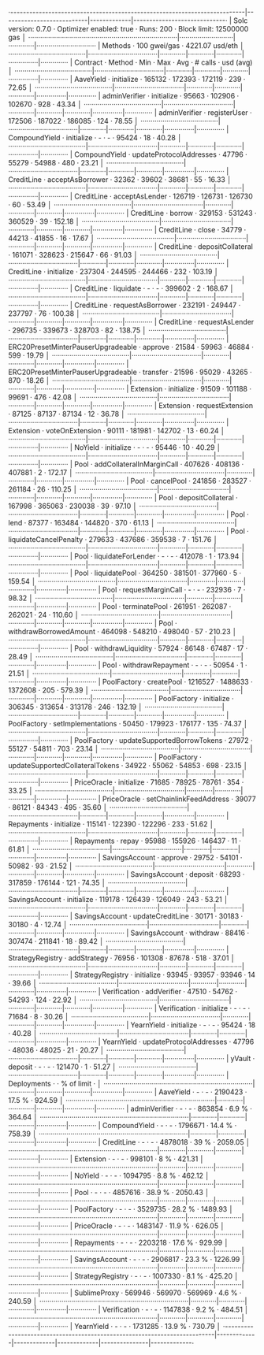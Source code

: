 ·--------------------------------------------------------------------------|---------------------------|-------------|-----------------------------·
|                           Solc version: 0.7.0                            ·  Optimizer enabled: true  ·  Runs: 200  ·  Block limit: 12500000 gas  │
···········································································|···························|·············|······························
|  Methods                                                                 ·              100 gwei/gas               ·       4221.07 usd/eth       │
·······································|···································|·············|·············|·············|···············|··············
|  Contract                            ·  Method                           ·  Min        ·  Max        ·  Avg        ·  # calls      ·  usd (avg)  │
·······································|···································|·············|·············|·············|···············|··············
|  AaveYield                           ·  initialize                       ·     165132  ·     172393  ·     172119  ·          239  ·      72.65  │
·······································|···································|·············|·············|·············|···············|··············
|  adminVerifier                       ·  initialize                       ·      95663  ·     102906  ·     102670  ·          928  ·      43.34  │
·······································|···································|·············|·············|·············|···············|··············
|  adminVerifier                       ·  registerUser                     ·     172506  ·     187022  ·     186085  ·          124  ·      78.55  │
·······································|···································|·············|·············|·············|···············|··············
|  CompoundYield                       ·  initialize                       ·          -  ·          -  ·      95424  ·           18  ·      40.28  │
·······································|···································|·············|·············|·············|···············|··············
|  CompoundYield                       ·  updateProtocolAddresses          ·      47796  ·      55279  ·      54988  ·          480  ·      23.21  │
·······································|···································|·············|·············|·············|···············|··············
|  CreditLine                          ·  acceptAsBorrower                 ·      32362  ·      39602  ·      38681  ·           55  ·      16.33  │
·······································|···································|·············|·············|·············|···············|··············
|  CreditLine                          ·  acceptAsLender                   ·     126719  ·     126731  ·     126730  ·           60  ·      53.49  │
·······································|···································|·············|·············|·············|···············|··············
|  CreditLine                          ·  borrow                           ·     329153  ·     531243  ·     360529  ·           39  ·     152.18  │
·······································|···································|·············|·············|·············|···············|··············
|  CreditLine                          ·  close                            ·      34779  ·      44213  ·      41855  ·           16  ·      17.67  │
·······································|···································|·············|·············|·············|···············|··············
|  CreditLine                          ·  depositCollateral                ·     161071  ·     328623  ·     215647  ·           66  ·      91.03  │
·······································|···································|·············|·············|·············|···············|··············
|  CreditLine                          ·  initialize                       ·     237304  ·     244595  ·     244466  ·          232  ·     103.19  │
·······································|···································|·············|·············|·············|···············|··············
|  CreditLine                          ·  liquidate                        ·          -  ·          -  ·     399602  ·            2  ·     168.67  │
·······································|···································|·············|·············|·············|···············|··············
|  CreditLine                          ·  requestAsBorrower                ·     232191  ·     249447  ·     237797  ·           76  ·     100.38  │
·······································|···································|·············|·············|·············|···············|··············
|  CreditLine                          ·  requestAsLender                  ·     296735  ·     339673  ·     328703  ·           82  ·     138.75  │
·······································|···································|·············|·············|·············|···············|··············
|  ERC20PresetMinterPauserUpgradeable  ·  approve                          ·      21584  ·      59963  ·      46884  ·          599  ·      19.79  │
·······································|···································|·············|·············|·············|···············|··············
|  ERC20PresetMinterPauserUpgradeable  ·  transfer                         ·      21596  ·      95029  ·      43265  ·          870  ·      18.26  │
·······································|···································|·············|·············|·············|···············|··············
|  Extension                           ·  initialize                       ·      91509  ·     101188  ·      99691  ·          476  ·      42.08  │
·······································|···································|·············|·············|·············|···············|··············
|  Extension                           ·  requestExtension                 ·      87125  ·      87137  ·      87134  ·           12  ·      36.78  │
·······································|···································|·············|·············|·············|···············|··············
|  Extension                           ·  voteOnExtension                  ·      90111  ·     181981  ·     142702  ·           13  ·      60.24  │
·······································|···································|·············|·············|·············|···············|··············
|  NoYield                             ·  initialize                       ·          -  ·          -  ·      95446  ·           10  ·      40.29  │
·······································|···································|·············|·············|·············|···············|··············
|  Pool                                ·  addCollateralInMarginCall        ·     407626  ·     408136  ·     407881  ·            2  ·     172.17  │
·······································|···································|·············|·············|·············|···············|··············
|  Pool                                ·  cancelPool                       ·     241856  ·     283527  ·     261184  ·           26  ·     110.25  │
·······································|···································|·············|·············|·············|···············|··············
|  Pool                                ·  depositCollateral                ·     167998  ·     365063  ·     230038  ·           39  ·      97.10  │
·······································|···································|·············|·············|·············|···············|··············
|  Pool                                ·  lend                             ·      87377  ·     163484  ·     144820  ·          370  ·      61.13  │
·······································|···································|·············|·············|·············|···············|··············
|  Pool                                ·  liquidateCancelPenalty           ·     279633  ·     437686  ·     359538  ·            7  ·     151.76  │
·······································|···································|·············|·············|·············|···············|··············
|  Pool                                ·  liquidateForLender               ·          -  ·          -  ·     412078  ·            1  ·     173.94  │
·······································|···································|·············|·············|·············|···············|··············
|  Pool                                ·  liquidatePool                    ·     364250  ·     381501  ·     377960  ·            5  ·     159.54  │
·······································|···································|·············|·············|·············|···············|··············
|  Pool                                ·  requestMarginCall                ·          -  ·          -  ·     232936  ·            7  ·      98.32  │
·······································|···································|·············|·············|·············|···············|··············
|  Pool                                ·  terminatePool                    ·     261951  ·     262087  ·     262021  ·           24  ·     110.60  │
·······································|···································|·············|·············|·············|···············|··············
|  Pool                                ·  withdrawBorrowedAmount           ·     464098  ·     548210  ·     498040  ·           57  ·     210.23  │
·······································|···································|·············|·············|·············|···············|··············
|  Pool                                ·  withdrawLiquidity                ·      57924  ·      86148  ·      67487  ·           17  ·      28.49  │
·······································|···································|·············|·············|·············|···············|··············
|  Pool                                ·  withdrawRepayment                ·          -  ·          -  ·      50954  ·            1  ·      21.51  │
·······································|···································|·············|·············|·············|···············|··············
|  PoolFactory                         ·  createPool                       ·    1216527  ·    1488633  ·    1372608  ·          205  ·     579.39  │
·······································|···································|·············|·············|·············|···············|··············
|  PoolFactory                         ·  initialize                       ·     306345  ·     313654  ·     313178  ·          246  ·     132.19  │
·······································|···································|·············|·············|·············|···············|··············
|  PoolFactory                         ·  setImplementations               ·      50450  ·     179923  ·     176177  ·          135  ·      74.37  │
·······································|···································|·············|·············|·············|···············|··············
|  PoolFactory                         ·  updateSupportedBorrowTokens      ·      27972  ·      55127  ·      54811  ·          703  ·      23.14  │
·······································|···································|·············|·············|·············|···············|··············
|  PoolFactory                         ·  updateSupportedCollateralTokens  ·      34922  ·      55062  ·      54853  ·          698  ·      23.15  │
·······································|···································|·············|·············|·············|···············|··············
|  PriceOracle                         ·  initialize                       ·      71685  ·      78925  ·      78761  ·          354  ·      33.25  │
·······································|···································|·············|·············|·············|···············|··············
|  PriceOracle                         ·  setChainlinkFeedAddress          ·      39077  ·      86121  ·      84343  ·          495  ·      35.60  │
·······································|···································|·············|·············|·············|···············|··············
|  Repayments                          ·  initialize                       ·     115141  ·     122390  ·     122296  ·          233  ·      51.62  │
·······································|···································|·············|·············|·············|···············|··············
|  Repayments                          ·  repay                            ·      95988  ·     155926  ·     146437  ·           11  ·      61.81  │
·······································|···································|·············|·············|·············|···············|··············
|  SavingsAccount                      ·  approve                          ·      29752  ·      54101  ·      50982  ·           93  ·      21.52  │
·······································|···································|·············|·············|·············|···············|··············
|  SavingsAccount                      ·  deposit                          ·      68293  ·     317859  ·     176144  ·          121  ·      74.35  │
·······································|···································|·············|·············|·············|···············|··············
|  SavingsAccount                      ·  initialize                       ·     119178  ·     126439  ·     126049  ·          243  ·      53.21  │
·······································|···································|·············|·············|·············|···············|··············
|  SavingsAccount                      ·  updateCreditLine                 ·      30171  ·      30183  ·      30180  ·            4  ·      12.74  │
·······································|···································|·············|·············|·············|···············|··············
|  SavingsAccount                      ·  withdraw                         ·      88416  ·     307474  ·     211841  ·           18  ·      89.42  │
·······································|···································|·············|·············|·············|···············|··············
|  StrategyRegistry                    ·  addStrategy                      ·      76956  ·     101308  ·      87678  ·          518  ·      37.01  │
·······································|···································|·············|·············|·············|···············|··············
|  StrategyRegistry                    ·  initialize                       ·      93945  ·      93957  ·      93946  ·           14  ·      39.66  │
·······································|···································|·············|·············|·············|···············|··············
|  Verification                        ·  addVerifier                      ·      47510  ·      54762  ·      54293  ·          124  ·      22.92  │
·······································|···································|·············|·············|·············|···············|··············
|  Verification                        ·  initialize                       ·          -  ·          -  ·      71684  ·            8  ·      30.26  │
·······································|···································|·············|·············|·············|···············|··············
|  YearnYield                          ·  initialize                       ·          -  ·          -  ·      95424  ·           18  ·      40.28  │
·······································|···································|·············|·············|·············|···············|··············
|  YearnYield                          ·  updateProtocolAddresses          ·      47796  ·      48036  ·      48025  ·           21  ·      20.27  │
·······································|···································|·············|·············|·············|···············|··············
|  yVault                              ·  deposit                          ·          -  ·          -  ·     121470  ·            1  ·      51.27  │
·······································|···································|·············|·············|·············|···············|··············
|  Deployments                                                             ·                                         ·  % of limit   ·             │
···········································································|·············|·············|·············|···············|··············
|  AaveYield                                                               ·          -  ·          -  ·    2190423  ·       17.5 %  ·     924.59  │
···········································································|·············|·············|·············|···············|··············
|  adminVerifier                                                           ·          -  ·          -  ·     863854  ·        6.9 %  ·     364.64  │
···········································································|·············|·············|·············|···············|··············
|  CompoundYield                                                           ·          -  ·          -  ·    1796671  ·       14.4 %  ·     758.39  │
···········································································|·············|·············|·············|···············|··············
|  CreditLine                                                              ·          -  ·          -  ·    4878018  ·         39 %  ·    2059.05  │
···········································································|·············|·············|·············|···············|··············
|  Extension                                                               ·          -  ·          -  ·     998101  ·          8 %  ·     421.31  │
···········································································|·············|·············|·············|···············|··············
|  NoYield                                                                 ·          -  ·          -  ·    1094795  ·        8.8 %  ·     462.12  │
···········································································|·············|·············|·············|···············|··············
|  Pool                                                                    ·          -  ·          -  ·    4857616  ·       38.9 %  ·    2050.43  │
···········································································|·············|·············|·············|···············|··············
|  PoolFactory                                                             ·          -  ·          -  ·    3529735  ·       28.2 %  ·    1489.93  │
···········································································|·············|·············|·············|···············|··············
|  PriceOracle                                                             ·          -  ·          -  ·    1483147  ·       11.9 %  ·     626.05  │
···········································································|·············|·············|·············|···············|··············
|  Repayments                                                              ·          -  ·          -  ·    2203218  ·       17.6 %  ·     929.99  │
···········································································|·············|·············|·············|···············|··············
|  SavingsAccount                                                          ·          -  ·          -  ·    2906817  ·       23.3 %  ·    1226.99  │
···········································································|·············|·············|·············|···············|··············
|  StrategyRegistry                                                        ·          -  ·          -  ·    1007330  ·        8.1 %  ·     425.20  │
···········································································|·············|·············|·············|···············|··············
|  SublimeProxy                                                            ·     569946  ·     569970  ·     569969  ·        4.6 %  ·     240.59  │
···········································································|·············|·············|·············|···············|··············
|  Verification                                                            ·          -  ·          -  ·    1147838  ·        9.2 %  ·     484.51  │
···········································································|·············|·············|·············|···············|··············
|  YearnYield                                                              ·          -  ·          -  ·    1731285  ·       13.9 %  ·     730.79  │
·--------------------------------------------------------------------------|-------------|-------------|-------------|---------------|-------------·